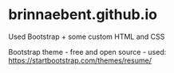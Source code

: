 # brinnaebent.github.io

Used Bootstrap + some custom HTML and CSS

Bootstrap theme - free and open source - used: https://startbootstrap.com/themes/resume/
